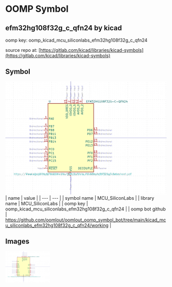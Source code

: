 # OOMP Symbol  
## efm32hg108f32g_c_qfn24  by kicad  
  
oomp key: oomp_kicad_mcu_siliconlabs_efm32hg108f32g_c_qfn24  
  
source repo at: [https://gitlab.com/kicad/libraries/kicad-symbols](https://gitlab.com/kicad/libraries/kicad-symbols)  
## Symbol  
  
[![working.png](working_600.png)](working.png)  
| name | value | 
| --- | --- | 
| symbol name | MCU_SiliconLabs | 
| library name | MCU_SiliconLabs | 
| oomp key | oomp_kicad_mcu_siliconlabs_efm32hg108f32g_c_qfn24 | 
| oomp bot github | https://github.com/oomlout/oomlout_oomp_symbol_bot/tree/main/kicad_mcu_siliconlabs_efm32hg108f32g_c_qfn24/working | 
## Images  
  
[![working.png](working_140.png)](working.png)  
